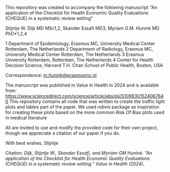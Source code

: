 This repository was created to accompany the following manuscript 
"An application of the Checklist for Health Economic Quality Evaluations (CHEQUE) in a systematic review setting"

Stijntje W. Dijk MD MSc1,2, Skander Essafi MD3, Myriam G.M. Hunink MD PhD*1,2,4

1 Department of Epidemiology, Erasmus MC, University Medical Center Rotterdam, The Netherlands
2 Department of Radiology, Erasmus MC, University Medical Center Rotterdam, The Netherlands
3 Erasmus University Rotterdam, Rotterdam, The Netherlands
4 Center for Health Decision Science, Harvard T.H. Chan School of Public Health, Boston, USA

Correspondence: m.hunink@erasmusmc.nl 

The manuscript was published in Value in Health in 2024 and is available from: https://www.sciencedirect.com/science/article/abs/pii/S1098301524067640 
This repository contains all code that was written to create the traffic light plots and tables part of the paper. We used _robvis_ package as inspiration for creating these plots based on the more common Risk Of Bias plots used in medical literature

All are invited to use and modify the provided code for their own project, though we appreciate a citation of our paper if you do.

With best wishes,
Stijntje 


Citation:
_Dijk, Stijntje W., Skander Essafi, and Myriam GM Hunink. "An application of the Checklist for Health Economic Quality Evaluations (CHEQUE) in a systematic review setting." Value in Health (2024)._
